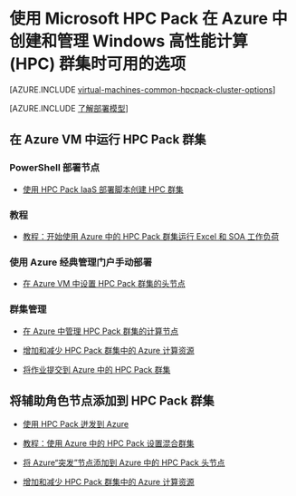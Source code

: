 <properties
 pageTitle="云中的 Windows HPC Pack 群集选项 | Azure"
 description="了解使用 Microsoft HPC Pack 在 Azure 云中创建和管理 Windows 高性能计算 (HPC) 群集时可用的选项。"
 services="virtual-machines-windows,cloud-services"
 documentationCenter=""
 authors="dlepow"
 manager="timlt"
 editor=""
 tags="azure-resource-manager,azure-service-management,hpc-pack"/>
<tags
	ms.service="virtual-machines-windows"
 	ms.date="06/17/2016"
	wacn.date="07/28/2016"/>

# 使用 Microsoft HPC Pack 在 Azure 中创建和管理 Windows 高性能计算 (HPC) 群集时可用的选项

[AZURE.INCLUDE [virtual-machines-common-hpcpack-cluster-options](../../includes/virtual-machines-common-hpcpack-cluster-options.md)]

[AZURE.INCLUDE [了解部署模型](../../includes/learn-about-deployment-models-both-include.md)]

## 在 Azure VM 中运行 HPC Pack 群集

### PowerShell 部署节点

* [使用 HPC Pack IaaS 部署脚本创建 HPC 群集](/documentation/articles/virtual-machines-windows-classic-hpcpack-cluster-powershell-script/)

### 教程

* [教程：开始使用 Azure 中的 HPC Pack 群集运行 Excel 和 SOA 工作负荷](/documentation/articles/virtual-machines-windows-excel-cluster-hpcpack/)

### 使用 Azure 经典管理门户手动部署

* [在 Azure VM 中设置 HPC Pack 群集的头节点](/documentation/articles/virtual-machines-windows-hpcpack-cluster-headnode/)

### 群集管理

* [在 Azure 中管理 HPC Pack 群集的计算节点](/documentation/articles/virtual-machines-windows-classic-hpcpack-cluster-node-manage/)

* [增加和减少 HPC Pack 群集中的 Azure 计算资源](/documentation/articles/virtual-machines-windows-classic-hpcpack-cluster-node-autogrowshrink/)

* [将作业提交到 Azure 中的 HPC Pack 群集](/documentation/articles/virtual-machines-windows-hpcpack-cluster-submit-jobs/)



## 将辅助角色节点添加到 HPC Pack 群集


* [使用 HPC Pack 迸发到 Azure](https://technet.microsoft.com/zh-cn/library/gg481749.aspx)

* [教程：使用 Azure 中的 HPC Pack 设置混合群集](/documentation/articles/cloud-services-setup-hybrid-hpcpack-cluster/)

* [将 Azure“突发”节点添加到 Azure 中的 HPC Pack 头节点](/documentation/articles/virtual-machines-windows-classic-hpcpack-cluster-node-burst/)

* [增加和减少 HPC Pack 群集中的 Azure 计算资源](/documentation/articles/virtual-machines-windows-classic-hpcpack-cluster-node-autogrowshrink/)


<!---HONumber=Mooncake_1207_2015-->